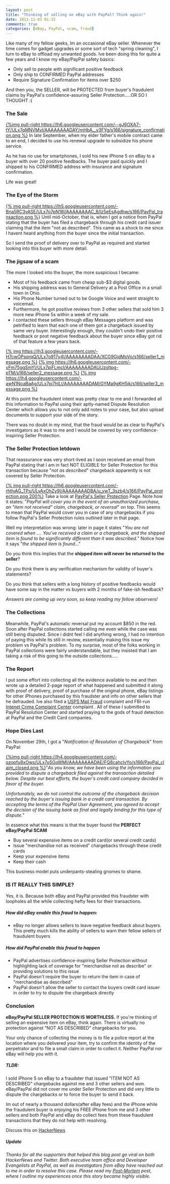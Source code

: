 ```yaml
---
layout: post
title: "Thinking of selling on eBay with PayPal? Think again!"
date: 2012-12-03 01:15
comments: true
categories: [eBay, PayPal, scam, fraud]
---
```

Like many of my fellow geeks, Im an occasional eBay seller. Whenever the time comes for gadget upgrades or some sort of tech "spring cleaning", I turn to eBay to offload my unwanted goods. Ive been doing this for quite a few years and I know my eBay/PayPal safety basics:

* Only sell to people with significant positive feedback
* Only ship to CONFIRMED PayPal addresses
* Require Signature Confirmation for items over $250

And then you, the SELLER, will be PROTECTED from buyer's fraudulent claims by PayPal's confidence-assuring Seller Protection.....OR SO I THOUGHT :(
<!-- more -->

### The Sale
[{%img pull-right https://lh6.googleusercontent.com/--gJ6OXA7-tY/ULx7qMNVMvI/AAAAAAAADAY/mHbA__y3FYg/s166/signature_confirmation.png %}](https://lh6.googleusercontent.com/--gJ6OXA7-tY/ULx7qMNVMvI/AAAAAAAADAY/mHbA__y3FYg/s800/signature_confirmation.png)
In late September, when my elder father's mobile contract came to an end, I decided to use his renewal upgrade to subsidize his phone service. 

As he has no use for smartphones, I sold his new iPhone 5 on eBay to a buyer with over 20 positive feedbacks. The buyer paid quickly and I shipped to his CONFIRMED address with insurance and signature confirmation. 

Life was great!

### The Eye of the Storm

[{% img pull-right https://lh5.googleusercontent.com/-Bna5RC3vASE/ULx7o7pN18I/AAAAAAAAC_8/lz5eEsAgdhw/s166/PayPal_transaction.png %}](https://lh5.googleusercontent.com/-Bna5RC3vASE/ULx7o7pN18I/AAAAAAAAC_8/lz5eEsAgdhw/s800/PayPal_transaction.png)
Until mid-October, that is, when I got a notice from PayPal stating that the buyer has filed a chargeback through his credit card issuer claiming that the item "not as described". This came as a shock to me since I havent heard anything from the buyer since the initial transaction. 

So I send the proof of delivery over to PayPal as required and started looking into this buyer with more detail.

### The jigsaw of a scam

The more I looked into the buyer, the more suspicious I became:

* Most of his feedback came from cheap sub-$3 digital goods. 
* His shipping address was to General Delivery at a Post Office in a small town in Ohio. 
* His Phone Number turned out to be Google Voice and went straight to voicemail.
* Furthermore, he got positive reviews from 3 other sellers that sold him 3 more new iPhone 5s within a week of my sale. 
* I contacted these sellers through eBay Messages platform and was petrified to learn that each one of them got a chargeback issued by same very buyer. Interestingly enough, they couldn't undo their positive feedback or post negative feedback about the buyer since eBay got rid of that feature a few years back.

[{% img https://lh3.googleusercontent.com/-H7cwOPsqrqQ/ULx7o917y4I/AAAAAAAADAA/XCG9GjdMoVo/s166/seller1_message.png %}](https://lh3.googleusercontent.com/-H7cwOPsqrqQ/ULx7o917y4I/AAAAAAAADAA/XCG9GjdMoVo/s800/seller1_message.png)
[{% img https://lh6.googleusercontent.com/-yFm75ggSmYI/ULx7piFLmcI/AAAAAAAADAU/Jzoltpg-pTM/s166/seller2_message.png %}](https://lh6.googleusercontent.com/-yFm75ggSmYI/ULx7piFLmcI/AAAAAAAADAU/Jzoltpg-pTM/s800/seller2_message.png)
[{% img https://lh4.googleusercontent.com/-awN1NoaBaAg/ULx7pi7hILI/AAAAAAAADAM/GYMa9gKH5jk/s166/seller3_message.png %}](https://lh4.googleusercontent.com/-awN1NoaBaAg/ULx7pi7hILI/AAAAAAAADAM/GYMa9gKH5jk/s800/seller3_message.png) 


At this point the fraudulent intent was pretty clear to me and I forwarded all this information to PayPal using their aptly-named Dispute Resolution Center which allows you to not only add notes to your case, but also upload documents to support your side of the story. 

There was no doubt in my mind, that the fraud would be as clear to PayPal's investigators as it was to me and I would be covered by very confidence-inspiring Seller Protection.

### The Seller Protection letdown

That reassurance was very short-lived as I soon received an email from PayPal stating that I am in fact NOT ELIGIBLE for Seller Protection for this transaction because "*not as described*" chargeback apparently is not covered by Seller Protection.

[{% img pull-right https://lh6.googleusercontent.com/-rhtIyAG_TPs/ULyAxOhZy9I/AAAAAAAADBA/u_vwT_3szb4/s166/PayPal_protection.png 200%}](https://lh6.googleusercontent.com/-rhtIyAG_TPs/ULyAxOhZy9I/AAAAAAAADBA/u_vwT_3szb4/s800/PayPal_protection.png) 
Take a look at [PayPal's Seller Protection](https://www.PayPal.com/us/webapps/mpp/security/seller-protection-learn-more) Page. Note how it states: "*PayPal will cover you in the event of an unauthorized purchase, an "item not received" claim, chargeback, or reversal*" on top. This seems to mean that PayPal would cover you in case of any chargebacks if you follow PayPal's Seller Protection rules outlined later in that page.

Well my interpretation was wrong: later in page it states "*You are not covered when .... You've received a claim or a chargeback, and the shipped item is found to be significantly different than it was described.*" Notice how it says "*the shipped item is found*..." 

Do you think this implies that the **shipped item will never be returned to the seller**? 

Do you think there is any verification mechanism for validity of buyer's statements?

Do you think that sellers with a long history of positive feedbacks would have some say in the matter vs buyers with 2 months of fake-ish feedback?

*Answers are coming up very soon, so keep reading my fellow observers!*

### The Collections

Meanwhile, PayPal's automatic reversal put my account $850 in the red. Soon after PayPal collections started calling me even while the case was still being disputed. Since i didnt feel I did anything wrong, I had no intention of paying this while its still in review, essentially making this issue my problem vs PayPal's problem. To my surprise, most of the folks working in PayPal collections were fairly understandable, but they insisted that I am taking a risk of this going to the outside collections.....

### The Report

I put some effort into collecting all the evidence available to me and then wrote up a detailed 2-page report of what happened and submitted it along with proof of delivery, proof of purchase of the original phone, eBay listings for other iPhones purchased by this fraudster and info on other sellers that he defrauded. Ive also filed a [USPS Mail Fraud](http://ehome.uspis.gov/fcsexternal/default.aspx) complaint and FBI-run [Intenet Crime Complaint Center](http://ic3.gov) complaint . All of these I submitted to PayPal Resolution Center and started praying to the gods of fraud detection at PayPal and the Credit Card companies.

### Hope Dies Last

On November 29th, I got a "*Notification of Resolution of Chargeback*" from PayPal:

[{%img pull-right https://lh4.googleusercontent.com/-ozopfu8xOws/ULx7o5GoWMI/AAAAAAAADAE/FQ8cahcIvYo/s166/PayPal_claim_closed.png %}](https://lh4.googleusercontent.com/-ozopfu8xOws/ULx7o5GoWMI/AAAAAAAADAE/FQ8cahcIvYo/s800/PayPal_claim_closed.png)"*As you know, we have been using the information you provided to dispute a chargeback filed against the transaction detailed below. Despite our best efforts, the buyer's credit card company decided in favor of the buyer.*
 
*Unfortunately, we do not control the outcome of the chargeback decision reached by the buyer's issuing bank in a credit card transaction. By
accepting the terms of the PayPal User Agreement, you agreed to accept the decision of the issuing bank as final and legally binding for this type of dispute.*"

In essence what this means is that the buyer found the **PERFECT eBay/PayPal SCAM**

* Buy several expensive items on a credit card(or several credit cards)
* Issue "merchandise not as received" chargebacks through these credit cards
* Keep your expensive items
* Keep their cash

This business model puts underpants-stealing gnomes to shame.

### IS IT REALLY THIS SIMPLE?

Yes, it is. Because both eBay and PayPal provided this fraudster with loopholes all the while collecting hefty fees for their transactions.

##### How did eBay enable this fraud to happen:

* eBay no longer allows sellers to leave negative feedback about buyers. This pretty much kills the ability of sellers to warn their fellow sellers of fraudulent buyers

##### How did PayPal enable this fraud to happen

* PayPal advertises confidence-inspiring Seller Protection without highlighting lack of coverage for "merchandise not as describe" or providing solutions to this issue
* PayPal doesn't require the buyer to return the item in case of "merchandise as described"
* PayPal doesn't allow the seller to contact the buyers credit card issuer in order to try to dispute the chargeback directly 

### Conclusion

**eBay/PayPal SELLER PROTECTION IS WORTHLESS.** If you're thinking of selling an expensive item on eBay, think again. There is virtually no protection against "NOT AS DESCRIBED" chargebacks for you.

Your only chance of collecting the money is to file a police report at the location where you delivered your item, try to confirm the identity of the perpetrator and to file a small claim in order to collect it. Neither PayPal nor eBay will help you with it.

##### TLDR:

I sold iPhone 5 on eBay to a fraudster that issued "ITEM NOT AS DESCRIBED" chargebacks against me and 3 other sellers and won. eBay/PayPal did not cover me under Seller Protection and did very little to dispute the chargebacks or to force the buyer to send it back. 

Im out of nearly a thousand dollars(after eBay fees) and the iPhone while the fraudulent buyer is enjoying his FREE iPhone from me and 3 other sellers and both PayPal and eBay do collect fees from these fraudulent transactions that they do not help with resolving.

Discuss this on [HackerNews](http://news.ycombinator.com/item?id=4867484)

##### Update

*Thanks for all the supporters that helped this blog post go viral on both HackerNews and Twitter. Both executive team office and Developer Evangelists at PayPal, as well as investigators from eBay have reached out to me in order to resolve this case. Please read my [Post-Mortem](http://codenerdz.com/blog/2012/12/05/post-mortem-outcry-of-the-crowd/) post, where I outline my experiences once this story became highly visible.*


